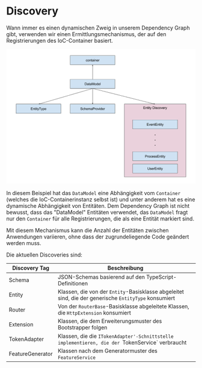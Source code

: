 # Discovery

Wann immer es einen dynamischen Zweig in unserem Dependency Graph gibt, verwenden wir einen Ermittlungsmechanismus, der auf den Registrierungen des IoC-Container basiert.

![Discovery](images/discovery.png)

In diesem Beispiel hat das `DataModel` eine Abhängigkeit vom `Container` (welches die IoC-Containerinstanz selbst ist) und unter anderem hat es eine dynamische Abhängigkeit von Entitäten. Dem Dependency Graph ist nicht bewusst, dass das "DataModel" Entitäten verwendet, das `DataModel` fragt nur den `Container` für alle Registrierungen, die als eine Entität markiert sind.

Mit diesem Mechanismus kann die Anzahl der Entitäten zwischen Anwendungen variieren, ohne dass der zugrundeliegende Code geändert werden muss.

Die aktuellen Discoveries sind:

Discovery Tag | Beschreibung
---------|----------
 Schema | JSON-Schemas basierend auf den TypeScript-Definitionen
 Entity | Klassen, die von der `Entity`-Basisklasse abgeleitet sind, die der generische `EntityType` konsumiert
 Router | Von der `RouterBase`-Basisklasse abgeleitete Klassen, die `HttpExtension` konsumiert
 Extension | Klassen, die dem Erweiterungsmuster des Bootstrapper folgen
 TokenAdapter | Klassen, die die `ITokenAdapter'-Schnittstelle implementieren, die der `TokenService` verbraucht 
 FeatureGenerator | Klassen nach dem Generatormuster des `FeatureService`
